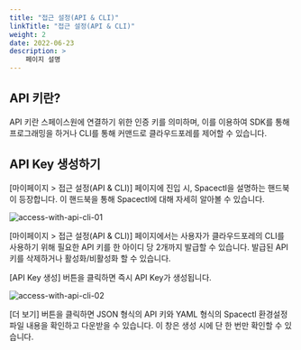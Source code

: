 ```yaml
---
title: "접근 설정(API & CLI)"
linkTitle: "접근 설정(API & CLI)"
weight: 2
date: 2022-06-23
description: >
    페이지 설명
---
```


## API 키란?
API 키란 스페이스원에 연결하기 위한 인증 키를 의미하며, 이를 이용하여 SDK를 통해 프로그래밍을 하거나 CLI를 통해 커맨드로 클라우드포레를 제어할 수 있습니다.

## API Key 생성하기
[마이페이지 > 접근 설정(API & CLI)] 페이지에 진입 시, Spacectl을 설명하는 핸드북이 등장합니다. 이 핸드북을 통해 Spacectl에 대해 자세히 알아볼 수 있습니다.

![access-with-api-cli-01](/ko/docs/guides/my-page/access-with-api-cli-img/access-with-api-cli-01.png)

[마이페이지 > 접근 설정(API & CLI)] 페이지에서는 사용자가 클라우드포레의 CLI를 사용하기 위해 필요한 API 키를 한 아이디 당 2개까지 발급할 수 있습니다.
발급된 API 키를 삭제하거나 활성화/비활성화 할 수 있습니다. 

[API Key 생성] 버튼을 클릭하면 즉시 API Key가 생성됩니다.

![access-with-api-cli-02](/ko/docs/guides/my-page/access-with-api-cli-img/access-with-api-cli-02.png)

[더 보기] 버튼을 클릭하면 JSON 형식의 API 키와 YAML 형식의 Spacectl 환경설정 파일 내용을 확인하고 다운받을 수 있습니다. 이 창은 생성 시에 단 한 번만 확인할 수 있습니다.
